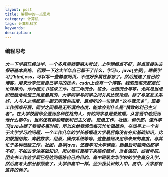 ```yaml
---
layout: post
title: 编程中的一点思考
category: 计算机
tags: 计算机科学
keywords: 
description: 
---
```


<h3>编程思考</h3>
<h5>大一下学期已经过半，一个多月后就要期末考试，上学期绩点不好，差点直接失去保研基本资格。 回顾一下这大半年自己都干了什么，学习c，java(主要)，寒假学习了html,css，可以写一些静态网页，不过好多属性都忘了。然后搭建了自己的博客，用来分享记录自己学习的技术，csdn上也有一个博客。我感觉每天都是忙忙碌碌的，作为团支书班级工作，班三角例会，班会，社团例会等等，尤其是当组织班级活动班三角是最累的，大学同学与同学之间关系比较冷淡。除了与室友关系好，人与人之间都是一副无所谓的态度，最烦听的一句话是 “这与我无关”，班委工作很难开展，同学之间都是无所谓的态度，能体会到什么是“精致的利己主义者”。在大学校园你会遇到各种性格的人，有的同学总是爱炫耀，从言语中感受到他什么都牛x，当然还有那些精致利己主义者。
	班级工作，社团，俱乐部，课外学习java占据了我很多事时间，所以总给我感觉每天忙忙碌碌的，在知乎上一个关于大学学习的问题，一个工作几年的学长感慨道大学最后悔没有夯实基础知识，比如数据结构，离散数学，组原，操作系统等等，这些基础决定你未来的高度。与其忙于各种班级工作，社团，自学java，还要学习大学课程，到最后可能两边都学不好，不如去专注基础知识，所以我打算接下来搞好绩点，准备保研，或者考研。团支书工作这学期已经达到锻炼自己的目的。高中班级龙华学校的学生高分入学，然后高考大部分都颓废了，大学和高中一样。至少我认识的人中，高中，大学都有这样的例子。</h5>